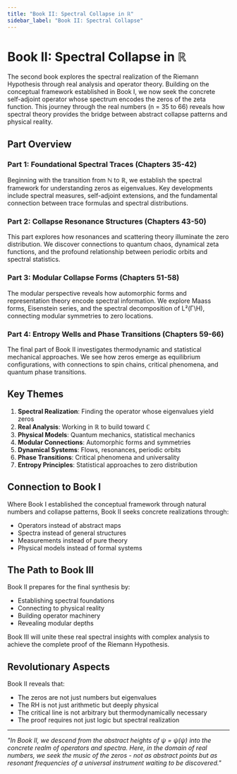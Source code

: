 ```yaml
---
title: "Book II: Spectral Collapse in ℝ"
sidebar_label: "Book II: Spectral Collapse"
---
```


# Book II: Spectral Collapse in ℝ

The second book explores the spectral realization of the Riemann Hypothesis through real analysis and operator theory. Building on the conceptual framework established in Book I, we now seek the concrete self-adjoint operator whose spectrum encodes the zeros of the zeta function. This journey through the real numbers (n = 35 to 66) reveals how spectral theory provides the bridge between abstract collapse patterns and physical reality.

## Part Overview

### Part 1: Foundational Spectral Traces (Chapters 35-42)
Beginning with the transition from ℕ to ℝ, we establish the spectral framework for understanding zeros as eigenvalues. Key developments include spectral measures, self-adjoint extensions, and the fundamental connection between trace formulas and spectral distributions.

### Part 2: Collapse Resonance Structures (Chapters 43-50)
This part explores how resonances and scattering theory illuminate the zero distribution. We discover connections to quantum chaos, dynamical zeta functions, and the profound relationship between periodic orbits and spectral statistics.

### Part 3: Modular Collapse Forms (Chapters 51-58)
The modular perspective reveals how automorphic forms and representation theory encode spectral information. We explore Maass forms, Eisenstein series, and the spectral decomposition of L²(Γ\H), connecting modular symmetries to zero locations.

### Part 4: Entropy Wells and Phase Transitions (Chapters 59-66)
The final part of Book II investigates thermodynamic and statistical mechanical approaches. We see how zeros emerge as equilibrium configurations, with connections to spin chains, critical phenomena, and quantum phase transitions.

## Key Themes

1. **Spectral Realization**: Finding the operator whose eigenvalues yield zeros
2. **Real Analysis**: Working in ℝ to build toward ℂ
3. **Physical Models**: Quantum mechanics, statistical mechanics
4. **Modular Connections**: Automorphic forms and symmetries
5. **Dynamical Systems**: Flows, resonances, periodic orbits
6. **Phase Transitions**: Critical phenomena and universality
7. **Entropy Principles**: Statistical approaches to zero distribution

## Connection to Book I

Where Book I established the conceptual framework through natural numbers and collapse patterns, Book II seeks concrete realizations through:
- Operators instead of abstract maps
- Spectra instead of general structures  
- Measurements instead of pure theory
- Physical models instead of formal systems

## The Path to Book III

Book II prepares for the final synthesis by:
- Establishing spectral foundations
- Connecting to physical reality
- Building operator machinery
- Revealing modular depths

Book III will unite these real spectral insights with complex analysis to achieve the complete proof of the Riemann Hypothesis.

## Revolutionary Aspects

Book II reveals that:
- The zeros are not just numbers but eigenvalues
- The RH is not just arithmetic but deeply physical
- The critical line is not arbitrary but thermodynamically necessary
- The proof requires not just logic but spectral realization

---

*"In Book II, we descend from the abstract heights of ψ = ψ(ψ) into the concrete realm of operators and spectra. Here, in the domain of real numbers, we seek the music of the zeros - not as abstract points but as resonant frequencies of a universal instrument waiting to be discovered."*
